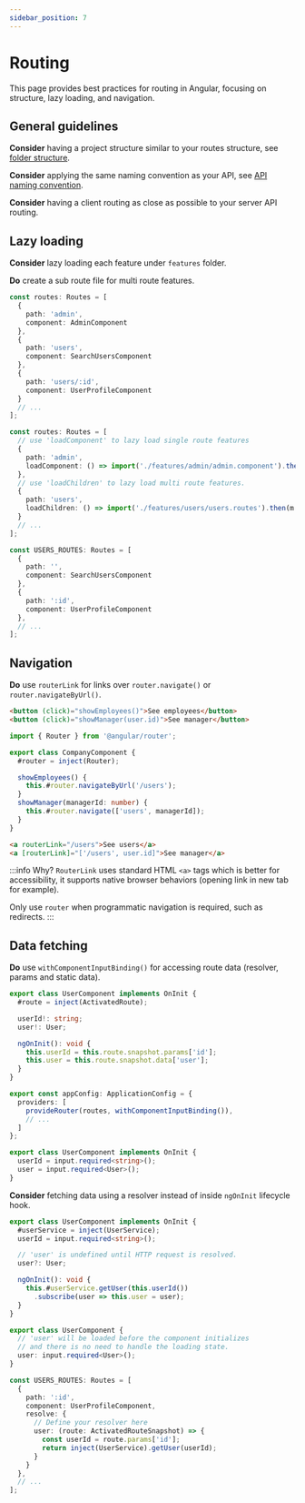 ```yaml
---
sidebar_position: 7
---
```

# Routing

This page provides best practices for routing in Angular, focusing on structure, lazy loading, and navigation.

## General guidelines

**Consider** having a project structure similar to your routes structure, see [folder structure](./general/folder-structure.md#features-folder).

**Consider** applying the same naming convention as your API, see [API naming convention](./http/api-design.md#naming-convention).

**Consider** having a client routing as close as possible to your server API routing.

## Lazy loading

**Consider** lazy loading each feature under `features` folder.

**Do** create a sub route file for multi route features.

```ts title="❌ app.routes.ts"
const routes: Routes = [
  {
    path: 'admin',
    component: AdminComponent
  },
  {
    path: 'users',
    component: SearchUsersComponent
  },
  {
    path: 'users/:id',
    component: UserProfileComponent
  }
  // ...
];
```

```ts title="✅ app.routes.ts"
const routes: Routes = [
  // use 'loadComponent' to lazy load single route features
  {
    path: 'admin',
    loadComponent: () => import('./features/admin/admin.component').then(c => c.AdminComponent)
  },
  // use 'loadChildren' to lazy load multi route features.
  {
    path: 'users',
    loadChildren: () => import('./features/users/users.routes').then(m => m.USERS_ROUTES)
  }
  // ...
];
```

```ts title="✅ features/users/users.routes.ts"
const USERS_ROUTES: Routes = [
  {
    path: '',
    component: SearchUsersComponent
  },
  {
    path: ':id',
    component: UserProfileComponent
  },
  // ...
];
```

## Navigation

**Do** use `routerLink` for links over `router.navigate()` or `router.navigateByUrl()`.

```html title="❌ company.component.html"
<button (click)="showEmployees()">See employees</button>
<button (click)="showManager(user.id)">See manager</button>
```

```ts title="❌ company.component.ts"
import { Router } from '@angular/router';

export class CompanyComponent {
  #router = inject(Router);

  showEmployees() {
    this.#router.navigateByUrl('/users');
  }
  showManager(managerId: number) {
    this.#router.navigate(['users', managerId]);
  }
}
```

```html title="✅ company.component.html"
<a routerLink="/users">See users</a>
<a [routerLink]="['/users', user.id]">See manager</a>
```

:::info Why?
`RouterLink` uses standard HTML `<a>` tags which is better for accessibility, it supports native browser behaviors (opening link in new tab for example).

Only use `router` when programmatic navigation is required, such as redirects.
:::


## Data fetching

**Do** use `withComponentInputBinding()` for accessing route data (resolver, params and static data).

```ts title="❌ user.component.ts"
export class UserComponent implements OnInit {
  #route = inject(ActivatedRoute);

  userId!: string;
  user!: User;

  ngOnInit(): void {
    this.userId = this.route.snapshot.params['id'];
    this.user = this.route.snapshot.data['user'];
  }
}
```

```ts title="✅ app.config.ts"
export const appConfig: ApplicationConfig = {
  providers: [
    provideRouter(routes, withComponentInputBinding()),
    // ...
  ]
};
```

```ts title="✅ user.component.ts"
export class UserComponent implements OnInit {
  userId = input.required<string>();
  user = input.required<User>();
}
```

**Consider** fetching data using a resolver instead of inside `ngOnInit` lifecycle hook.

```ts title="❌ user.component.ts"
export class UserComponent implements OnInit {
  #userService = inject(UserService);
  userId = input.required<string>();

  // 'user' is undefined until HTTP request is resolved.
  user?: User;

  ngOnInit(): void {
    this.#userService.getUser(this.userId())
      .subscribe(user => this.user = user);
  }
}
```

```ts title="✅ user.component.ts"
export class UserComponent {
  // 'user' will be loaded before the component initializes
  // and there is no need to handle the loading state.
  user: input.required<User>();
}
```

```ts title="✅ users.routes.ts"
const USERS_ROUTES: Routes = [
  {
    path: ':id',
    component: UserProfileComponent,
    resolve: {
      // Define your resolver here
      user: (route: ActivatedRouteSnapshot) => {
        const userId = route.params['id'];
        return inject(UserService).getUser(userId);
      }
    }
  },
  // ...
];
```
